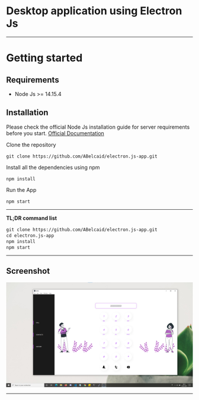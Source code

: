 # Desktop application using Electron Js

----------

# Getting started

## Requirements

* Node Js >= 14.15.4


## Installation

Please check the official Node Js installation guide for server requirements before you start. [Official Documentation](https://nodejs.org/en/docs/)


Clone the repository

    git clone https://github.com/ABelcaid/electron.js-app.git

Install all the dependencies using npm

    npm install




Run the App

    npm start



----------

**TL;DR command list**

    git clone https://github.com/ABelcaid/electron.js-app.git
    cd electron.js-app
    npm install
    npm start
    


----------
## Screenshot



![PNG electron.js-app](https://github.com/ABelcaid/electron.js-app/blob/master/img/s.png)


----------

